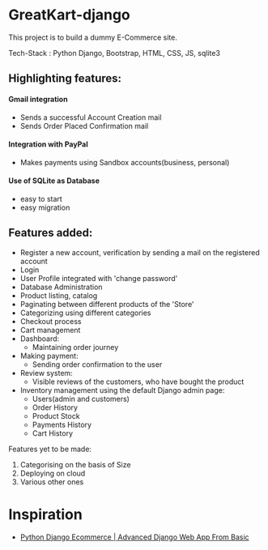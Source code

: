 # GreatKart-django
This project is to build a dummy E-Commerce site.

Tech-Stack : Python Django, Bootstrap, HTML, CSS, JS, sqlite3

## Highlighting features: 
#### Gmail integration 
* Sends a successful Account Creation mail
* Sends Order Placed Confirmation mail

#### Integration with PayPal
* Makes payments using Sandbox accounts(business, personal)

#### Use of SQLite as Database
* easy to start
* easy migration

## Features added:
* Register a new account, verification by sending a mail on the registered account
* Login
* User Profile integrated with 'change password'
* Database Administration
* Product listing, catalog 
* Paginating between different products of the 'Store'
* Categorizing using different categories
* Checkout process
* Cart management
* Dashboard:
   + Maintaining order journey
* Making payment:
   + Sending order confirmation to the user
* Review system:
   + Visible reviews of the customers, who have bought the product
* Inventory management using the default Django admin page:
   + Users(admin and customers)
   + Order History
   + Product Stock
   + Payments History
   + Cart History


Features yet to be made:
<ol>
  <li>Categorising on the basis of Size</li>
  <li>Deploying on cloud</li>
  <li>Various other ones</li>
</ol>

# Inspiration
* [Python Django Ecommerce | Advanced Django Web App From Basic](https://www.udemy.com/course/django-ecommerce-project-based-course-python-django-web-development/)
